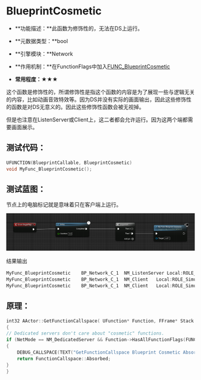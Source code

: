 # BlueprintCosmetic

- **功能描述：**此函数为修饰性的，无法在DS上运行。

- **元数据类型：**bool
- **引擎模块：**Network
- **作用机制：**在FunctionFlags中加入[FUNC_BlueprintCosmetic](../../../../Flags/EFunctionFlags/FUNC_BlueprintCosmetic.md)
- **常用程度：**★★★

这个函数是修饰性的，所谓修饰性是指这个函数的内容是为了展现一些与逻辑无关的内容，比如动画音效特效等。因为DS并没有实际的画面输出，因此这些修饰性的函数是对DS无意义的。因此这些修饰性函数会被无视掉。

但是也注意在ListenServer或Client上，这二者都会允许运行。因为这两个端都需要画面展示。

## 测试代码：

```cpp
UFUNCTION(BlueprintCallable, BlueprintCosmetic)
void MyFunc_BlueprintCosmetic();
```

## 测试蓝图：

节点上的电脑标记就是意味着只在客户端上运行。

![Untitled](Untitled.png)

结果输出

```cpp
MyFunc_BlueprintCosmetic    BP_Network_C_1  NM_ListenServer Local:ROLE_Authority    Remote:ROLE_SimulatedProxy
MyFunc_BlueprintCosmetic    BP_Network_C_1  NM_Client   Local:ROLE_SimulatedProxy   Remote:ROLE_Authority
MyFunc_BlueprintCosmetic    BP_Network_C_1  NM_Client   Local:ROLE_SimulatedProxy   Remote:ROLE_Authority
```

## 原理：

```cpp
int32 AActor::GetFunctionCallspace( UFunction* Function, FFrame* Stack )
{
// Dedicated servers don't care about "cosmetic" functions.
if (NetMode == NM_DedicatedServer && Function->HasAllFunctionFlags(FUNC_BlueprintCosmetic))
{
	DEBUG_CALLSPACE(TEXT("GetFunctionCallspace Blueprint Cosmetic Absorbed: %s"), *Function->GetName());
	return FunctionCallspace::Absorbed;
}
}
```